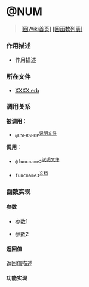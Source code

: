 ﻿# @NUM

> [\[回Wiki首页\]](/Wiki) [\[回函数列表\]](/Wiki/erasqn_wiki/function/README.md)

### 作用描述

+ 作用描述

### 所在文件

+ [XXXX.erb](/ERB/Title.erb#L14)

### 调用关系

**被调用**：

+ `@USERSHOP`<sup>[说明文件](Wiki/erasqn_wiki/function/u/usershop.md)</sup>

**调用**：

+ `@funcname2`<sup>[说明文件](/Wiki/erasqn_wiki/function/func_template.md)</sup>

+ `funcname3`<sup>[文档](https://osdn.net/projects/emuera/wiki/FrontPage)</sup>

### 函数实现

#### 参数

+ 参数1

+ 参数2

#### 返回值

返回值描述

#### 功能实现
